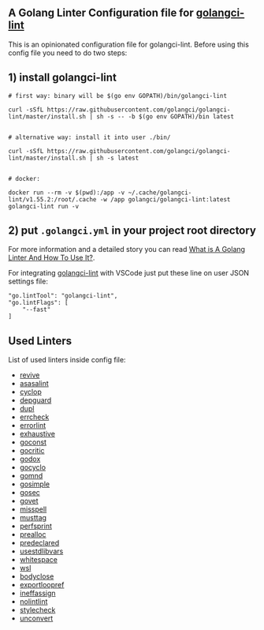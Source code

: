 
## A Golang Linter Configuration file for [golangci-lint](https://golangci-lint.run/)

This is an opinionated configuration file for golangci-lint.
Before using this config file you need to do two steps:

## 1) install golangci-lint
    
    
    # first way: binary will be $(go env GOPATH)/bin/golangci-lint

    curl -sSfL https://raw.githubusercontent.com/golangci/golangci-lint/master/install.sh | sh -s -- -b $(go env GOPATH)/bin latest


    # alternative way: install it into user ./bin/
    
    curl -sSfL https://raw.githubusercontent.com/golangci/golangci-lint/master/install.sh | sh -s latest


    # docker:
    
    docker run --rm -v $(pwd):/app -v ~/.cache/golangci-lint/v1.55.2:/root/.cache -w /app golangci/golangci-lint:latest golangci-lint run -v
    
    
## 2) put `.golangci.yml` in your project root directory


For more information and a detailed story you can read [What is A Golang Linter And How To Use It?](https://rezakhademix.medium.com/what-is-a-golang-linter-and-how-to-use-it-1bffc0bd8062).

For integrating [golangci-lint](https://golangci-lint.run/) with VSCode just put these line on user JSON settings file:

```
"go.lintTool": "golangci-lint",
"go.lintFlags": [
    "--fast"
]
```

## Used Linters

List of used linters inside config file:

- [revive]
- [asasalint]
- [cyclop]
- [depguard]
- [dupl]
- [errcheck]
- [errorlint]
- [exhaustive]
- [goconst]
- [gocritic]
- [godox]
- [gocyclo]
- [gomnd]
- [gosimple]
- [gosec]
- [govet]
- [misspell]
- [musttag]
- [perfsprint]
- [prealloc]
- [predeclared]
- [usestdlibvars]
- [whitespace]
- [wsl]
- [bodyclose]
- [exportloopref]
- [ineffassign]
- [nolintlint]
- [stylecheck]
- [unconvert]


[//]: # (links)
[asasalint]: <https://github.com/alingse/asasalint>
[cyclop]: <https://github.com/bkielbasa/cyclop>
[depguard]: <https://github.com/OpenPeeDeeP/depguard>
[dupl]: <https://github.com/golangci/golangci-lint/blob/master/pkg/golinters/dupl.go>
[errcheck]: <https://github.com/kisielk/errcheck>
[errorlint]: <https://github.com/polyfloyd/go-errorlint>
[exhaustive]: <https://github.com/nishanths/exhaustive>
[goconst]: <https://github.com/jgautheron/goconst>
[gocritic]: <https://github.com/go-critic/go-critic>
[godox]: <https://golangci-lint.run/usage/linters/#godox>
[gocyclo]: <https://github.com/fzipp/gocyclo>
[gomnd]: <https://github.com/tommy-muehle/go-mnd>
[gosimple]: <https://honnef.co/go/tools/simple>
[gosec]: <https://github.com/securego/gosec>
[govet]: <https://pkg.go.dev/cmd/vet>
[misspell]: <https://github.com/qax-os/goreporter>
[musttag]: <https://github.com/go-simpler/musttag>
[perfsprint]: <https://github.com/catenacyber/perfsprint>
[prealloc]: <https://github.com/alexkohler/prealloc>
[predeclared]: <https://github.com/nishanths/predeclared>
[usestdlibvars]: <https://github.com/sashamelentyev/usestdlibvars>
[whitespace]: <https://github.com/bombsimon/wsl>
[wsl]: <https://github.com/bombsimon/wsl>
[revive]: <https://github.com/mgechev/revive>
[bodyclose]: <https://github.com/bodyclose>
[exportloopref]: <https://github.com/exportloopref>
[ineffassign]: <https://github.com/ineffassign>
[nolintlint]: <https://github.com/ashanbrown/nolintlint>
[stylecheck]: <https://github.com/golangci/golangci-lint/blob/master/pkg/golinters/stylecheck.go>
[unconvert]: <https://github.com/mdempsky/unconvert>
